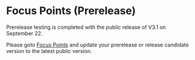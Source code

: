 # Focus Points (Prerelease)

Prerelease testing is completed with the public release of V3.1 on September 22.

Please goto [Focus Points](https://github.com/musselwhizzle/Focus-Points) and update your prerelease or release candidate version to the latest public version.
